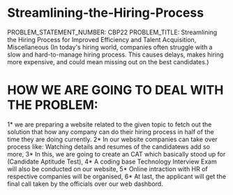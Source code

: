 # Streamlining-the-Hiring-Process
PROBLEM_STATEMENT_NUMBER: CBP22
PROBLEM_TITLE:
              Streamlining the Hiring Process for Improved Efficiency and Talent Acquisition, Miscellaneous (In today's hiring world, companies often struggle with a 
              slow and hard-to-manage hiring process. This causes delays, makes hiring more expensive, and could mean missing out on the best candidates.)
# HOW WE ARE GOING TO DEAL WITH THE PROBLEM:
1* we are preparing a website related to the given topic to fetch out the solution that how any company can do their hiring process in half of the time they are doing currently.
2* In our website companies can take over process like: Watching details and resumes of the candidatews add so more,
3* In this, we are going to create an CAT which basically stood up for (Candidate Aptitude Test),
4* A coding base Technology Interview Exam will also be conducted on our website,
5* Online intraction with HR of respective companies will be organised,
6* At last, the applicant will get the final call taken by the officials over our web dashbord.
